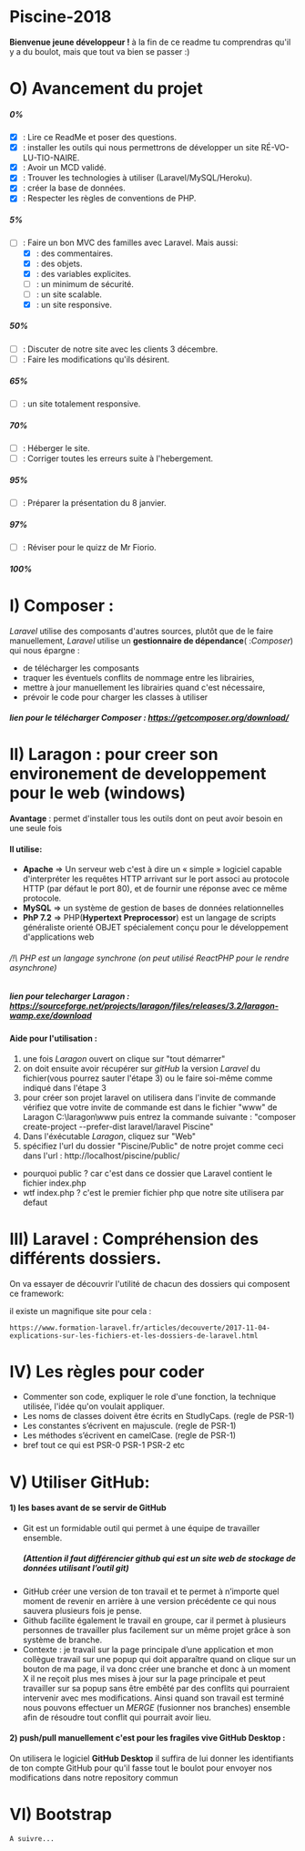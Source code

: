 # Piscine-2018

  **Bienvenue jeune développeur !**  à la fin de ce readme tu comprendras qu'il y a du boulot, mais que tout va bien se passer :)

# O) Avancement du projet
##### 0%
   - [x] : Lire ce ReadMe et poser des questions.
   - [x] : installer les outils qui nous permettrons de développer un site RÉ-VO-LU-TIO-NAIRE.
   - [x] : Avoir un MCD validé.
   - [x] : Trouver les technologies à utiliser (Laravel/MySQL/Heroku).
   - [x] : créer la base de données.
   - [x] : Respecter les règles de conventions de PHP.
##### 5%
- [ ] : Faire un bon MVC des familles avec Laravel.
  Mais aussi:
  - [x] : des commentaires.
  - [x] : des objets.
  - [x] : des variables explicites.
  - [ ] : un minimum de sécurité.
  - [ ] : un site scalable.
  - [x] : un site responsive.
##### 50%
   - [ ] : Discuter de notre site avec les clients 3 décembre.
   - [ ] : Faire les modifications qu'ils désirent.
##### 65%
   - [ ] : un site totalement responsive.
##### 70%
   - [ ] : Héberger le site.
   - [ ] : Corriger toutes les erreurs suite à l'hebergement.
##### 95%
   - [ ] : Préparer la présentation du 8 janvier.
##### 97%
   - [ ] : Réviser pour le quizz de Mr Fiorio.
##### 100%
  
# I) Composer :
*Laravel* utilise des composants d'autres sources, plutôt que de le faire manuellement, *Laravel* utilise
un **gestionnaire de dépendance**( :*Composer*) qui nous épargne :
  - de télécharger les composants
  - traquer les éventuels conflits de nommage entre les librairies,
  - mettre à jour manuellement les librairies quand c'est nécessaire,
  - prévoir le code pour charger les classes à utiliser
		
  ##### lien pour le télécharger Composer : https://getcomposer.org/download/


# II) Laragon : pour creer son environement de developpement pour le web (windows) 
  
 **Avantage** : permet d'installer tous les outils dont on peut avoir besoin en une seule fois	
	
 #### Il utilise:
 - **Apache**  => Un serveur web c'est à dire un « simple » logiciel capable d'interpréter les requêtes HTTP arrivant sur le port associ au protocole HTTP (par défaut le port 80), et de fournir une réponse avec ce même protocole. 
 - **MySQL**   => un système de gestion de bases de données relationnelles
 - **PhP 7.2** => PHP(**Hypertext Preprocessor**) est un langage de scripts généraliste orienté OBJET spécialement conçu pour le développement d'applications web
  ###### /!\ PHP est un langage synchrone (on peut utilisé ReactPHP pour le rendre asynchrone)

  #####  lien pour telecharger *Laragon* : https://sourceforge.net/projects/laragon/files/releases/3.2/laragon-wamp.exe/download	

#### Aide pour l'utilisation :
1. une fois *Laragon* ouvert on clique sur "tout démarrer"
2. on doit ensuite avoir récupérer sur *gitHub* la version *Laravel* du fichier(vous pourrez sauter l'étape 3) ou le faire soi-même comme indiqué dans l'étape 3
3. pour créer son projet laravel on utilisera dans l'invite de commande 
	vérifiez que votre invite de commande est dans le fichier "www" de Laragon C:\laragon\www puis entrez la commande suivante :
			"composer create-project --prefer-dist laravel/laravel Piscine"
4. Dans l'éxécutable *Laragon*, cliquez sur "Web"
5. spécifiez l'url du dossier "Piscine/Public" de notre projet comme ceci dans l'url : http://localhost/piscine/public/
- pourquoi public ? car c'est dans ce dossier que Laravel contient le fichier index.php 
- wtf index.php ? c'est le premier fichier php que notre site utilisera par defaut 

# III) Laravel : Compréhension des différents dossiers.
		
  On va essayer de découvrir l'utilité de chacun des dossiers qui composent ce framework:
	
  il existe un magnifique site pour cela : 
  
  	https://www.formation-laravel.fr/articles/decouverte/2017-11-04-explications-sur-les-fichiers-et-les-dossiers-de-laravel.html
		
# IV) Les règles pour coder 
	
- Commenter son code, expliquer le role d'une fonction, la technique utilisée, l'idée qu'on voulait appliquer.
- Les noms de classes doivent être écrits en StudlyCaps. (regle de PSR-1)
- Les constantes s’écrivent en majuscule. (regle de PSR-1)
- Les méthodes s’écrivent en camelCase. (regle de PSR-1)
- bref tout ce qui est PSR-0 PSR-1 PSR-2 etc


# V) Utiliser GitHub:

  #### 1) les bases avant de se servir de GitHub	

- Git est un formidable outil qui permet à une équipe de travailler ensemble.
	##### (Attention il faut différencier github qui est un site web de stockage de données utilisant l’outil git)
- GitHub créer une version de ton travail et te permet à n’importe quel moment de revenir en arrière à une version précédente ce qui nous sauvera plusieurs fois je pense.
- Github facilite également le travail en groupe, car il permet à plusieurs personnes de travailler plus facilement sur un même projet grâce à son système de branche.
- Contexte : je travail sur la page principale d’une application et mon collègue travail sur une popup qui doit apparaître quand on clique sur un bouton de ma page, il va donc créer une branche et donc à un moment X il ne reçoit plus mes mises à jour sur la page principale et peut travailler sur sa popup sans être embêté par des conflits qui pourraient intervenir avec mes modifications. Ainsi quand son travail est terminé nous pouvons effectuer un *MERGE* (fusionner nos branches) ensemble afin de résoudre tout conflit qui pourrait avoir lieu.

#### 2) push/pull manuellement c'est pour les fragiles vive GitHub Desktop :

  On utilisera le logiciel **GitHub Desktop** il suffira de lui donner les identifiants de ton compte GitHub pour qu'il fasse tout le boulot pour envoyer nos modifications dans notre repository commun
	


# VI) Bootstrap
	A suivre...
